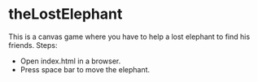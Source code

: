 # theLostElephant
This is a canvas game where you have to help a lost elephant to find his friends.
Steps:
 - Open index.html in a browser.
 - Press space bar to move the elephant.
